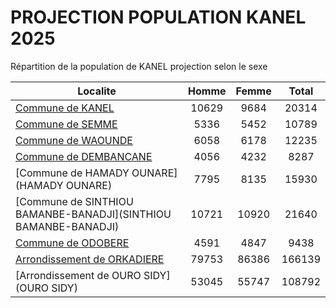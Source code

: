 # PROJECTION POPULATION KANEL 2025
	
Répartition de la population de KANEL projection selon le sexe
	
| Localite  | Homme | Femme | Total |
| --------- |:-----:|:-----:|:-----:|
| [Commune de KANEL](KANEL) | 10629 | 9684 | 20314 |
| [Commune de SEMME](SEMME) | 5336 | 5452 | 10789 |
| [Commune de WAOUNDE](WAOUNDE) | 6058 | 6178 | 12235 |
| [Commune de DEMBANCANE](DEMBANCANE) | 4056 | 4232 | 8287 |
| [Commune de HAMADY OUNARE](HAMADY OUNARE) | 7795 | 8135 | 15930 |
| [Commune de SINTHIOU BAMANBE-BANADJI](SINTHIOU BAMANBE-BANADJI) | 10721 | 10920 | 21640 |
| [Commune de ODOBERE](ODOBERE) | 4591 | 4847 | 9438 |
| [Arrondissement de ORKADIERE](ORKADIERE) | 79753 | 86386 | 166139 |
| [Arrondissement de OURO SIDY](OURO SIDY) | 53045 | 55747 | 108792 |
